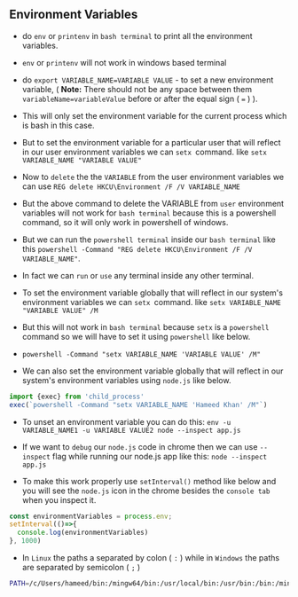 
## Environment Variables

- do `env` or `printenv` in `bash terminal` to print all the environment variables.
- `env` or `printenv` will not work in windows based terminal

- do `export VARIABLE_NAME=VARIABLE VALUE` - to set a new environment variable, ( **Note:** There should not be any space between them `variableName=variableValue` before or after the equal sign ( `=` ) ).
- This will only set the environment variable for the current process which is bash in this case.

- But to set the environment variable for a particular user that will reflect in our user environment variables we can `setx `command. like `setx VARIABLE_NAME "VARIABLE VALUE"`

- Now to `delete` the the `VARIABLE` from the user environment variables we can use `REG delete HKCU\Environment /F /V VARIABLE_NAME`

- But the above command to delete the VARIABLE from `user` environment variables will not work for `bash terminal` because this is a powershell command, so it will only work in powershell of windows.

- But we can run the `powershell terminal` inside our `bash terminal` like this `powershell -Command "REG delete HKCU\Environment /F /V VARIABLE_NAME"`.

- In fact we can `run` or `use` any terminal inside any other terminal.

- To set the environment variable globally that will reflect in our system's environment variables we can `setx `command. like `setx VARIABLE_NAME "VARIABLE VALUE" /M`

- But this will not work in `bash terminal` because `setx` is a `powershell` command so we will have to set it using `powershell` like below.

- `powershell -Command "setx VARIABLE_NAME 'VARIABLE VALUE' /M"`

- We can also set the environment variable globally that will reflect in our system's environment variables using `node.js` like below.
```js
import {exec} from 'child_process'
exec(`powershell -Command "setx VARIABLE_NAME 'Hameed Khan' /M"`)
```

- To unset an environment variable you can do this: `env -u VARIABLE_NAME1 -u VARIABLE VALUE2 node --inspect app.js`

- If we want to `debug` our `node.js` code in chrome then we can use `--inspect` flag while running our node.js app like this: `node --inspect app.js`

- To make this work properly use `setInterval()` method like below and you will see the `node.js` icon in the chrome besides the `console tab` when you inspect it.

```js
const environmentVariables = process.env;
setInterval(()=>{
  console.log(environmentVariables)
}, 1000)
```

- In `Linux` the paths a separated by colon ( `:` ) while in `Windows` the paths are separated by semicolon ( `;` )

```bash
PATH=/c/Users/hameed/bin:/mingw64/bin:/usr/local/bin:/usr/bin:/bin:/mingw64/bin:/usr/bin:/c/Users/hameed/bin:/c/Program Files/Microsoft/jdk-17.0.13.11-hotspot/bin:/c/Program Files/Common Files/Oracle/Java/javapath:/c/Program Files
```



